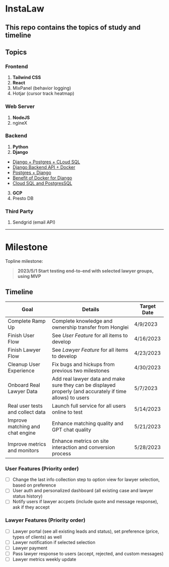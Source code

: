# InstaLaw

This repo contains the topics of study and timeline
---
## Topics
### Frontend
1. **Tailwind CSS**
2. **React**
3. MixPanel (behavior logging)
4. Hotjar (cursor track heatmap)
### Web Server
1. **NodeJS**
2. ngineX
### Backend
1. **Python**
2. **Django**
  - [Django + Postgres + CLoud SQL](https://dragonprogrammer.com/connect-django-database-cloud-sql/)
  - [Django Backend API + Docker](https://dragonprogrammer.com/dockerized-django-api-angular-tutorial/)
  - [Postgres + Django](https://www.enterprisedb.com/postgres-tutorials/how-use-postgresql-django)
  - [Benefit of Docker for Django](https://www.foadlind.com/articles/benefits-of-using-docker-for-django-projects.html#:~:text=With%20Docker%2C%20not%20only%20are,a%20different%20OS%20than%20you.)
  - [Cloud SQL and PostgresSQL](https://www.digitalocean.com/community/tutorials/build-a-to-do-application-using-django-and-react)
3. **GCP**
4. Presto DB
### Third Party
1. Sendgrid (email API)
---
# Milestone
Topline milestone:
> **2023/5/1 Start testing end-to-end with selected lawyer groups, using MVP**
## Timeline
| Goal                             | Details                                                | Target Date |
|----------------------------------|--------------------------------------------------------|-------------|
| Complete Ramp Up                 | Complete knowledge and ownership transfer from Honglei | 4/9/2023    |
| Finish User Flow                 | See *User Feature* for all items to develop            | 4/16/2023   |
| Finish Lawyer Flow               | See *Lawyer Feature* for all items to develop          | 4/23/2023   |
| Cleanup User Experience          | Fix bugs and hickups from previous two milestones      | 4/30/2023   |
| Onboard Real Lawyer Data         | Add real lawyer data and make sure they can be displayed properly (and accurately if time allows) to users | 5/7/2023    |
| Real user tests and collect data | Launch full service for all users online to test       | 5/14/2023   |
| Improve matching and chat engine | Enhance matching quality and GPT chat quality          | 5/21/2023   |
| Improve metrics and monitors     | Enhance metrics on site interaction and conversion process | 5/28/2023   |
### User Features (Priority order)
- [ ] Change the last info collection step to option view for lawyer selection, based on preference
- [ ] User auth and personalized dashboard (all existing case and lawyer status history)
- [ ] Notify users if lawyer accpets (include quote and message response), ask if they accept

### Lawyer Features (Priority order)
- [ ] Lawyer portal (see all existing leads and status), set preference (price, types of clients) as well
- [ ] Lawyer notification if selected selection
- [ ] Lawyer payment
- [ ] Pass lawyer response to users (accept, rejected, and custom messages)
- [ ] Lawyer metrics weekly update
